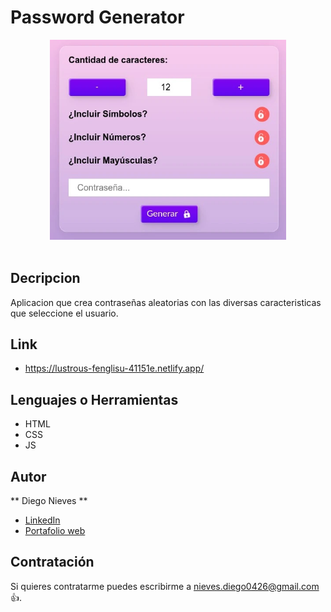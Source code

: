 # Password Generator
<div align="center" width="50">
    <img src="./img/bg.webp" width="75%"/>
</div><br/>

## Decripcion

Aplicacion que crea contraseñas aleatorias con las diversas caracteristicas que seleccione el usuario.

## Link
- https://lustrous-fenglisu-41151e.netlify.app/

## Lenguajes o Herramientas

- HTML
- CSS
- JS

## Autor

** Diego Nieves **

- [LinkedIn](https://www.linkedin.com/in/diego-nieves-04b409242/)
- [Portafolio web](https://nvs-dlc.netlify.app)

## Contratación

Si quieres contratarme puedes escribirme a nieves.diego0426@gmail.com 👍.
